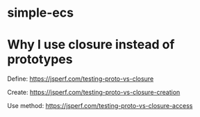 # simple-ecs

# Why I use closure instead of prototypes
Define: https://jsperf.com/testing-proto-vs-closure

Create: https://jsperf.com/testing-proto-vs-closure-creation

Use method: https://jsperf.com/testing-proto-vs-closure-access